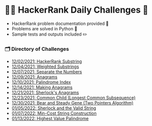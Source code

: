 # 🧑‍💻 HackerRank Daily Challenges 📆

- HackerRank problem documentation provided 📃
- Problems are solved in Python 🐍
- Sample tests and outputs included ✏️

### 🗂 Directory of Challenges
- [12/02/2021: HackerRank Substring](https://github.com/danielschnoll/HackerRank-Daily-Challenges/tree/master/12-02-2021)
- [12/04/2021: Weighted Substrings](https://github.com/danielschnoll/HackerRank-Daily-Challenges/tree/master/12-04-2021)
- [12/07/2021: Separate the Numbers](https://github.com/danielschnoll/HackerRank-Daily-Challenges/tree/master/12-07-2021)
- [12/09/2021: Anagrams](https://github.com/danielschnoll/HackerRank-Daily-Challenges/tree/master/12-09-2021)
- [12/10/2021: Palindrome Index](https://github.com/danielschnoll/HackerRank-Daily-Challenges/tree/master/12-10-2021)
- [12/14/2021: Making Anagrams](https://github.com/danielschnoll/HackerRank-Daily-Challenges/tree/master/12-14-2021)
- [12/21/2021: Sherlock's Anagrams](https://github.com/danielschnoll/HackerRank-Daily-Challenges/tree/master/12-21-2021)
- [12/23/2021: Common Child (Longest Common Subsequence)](https://github.com/danielschnoll/HackerRank-Daily-Challenges/tree/master/12-23-2021)
- [12/30/2021: Bear and Steady Gene (Two Pointers Algorithm)](https://github.com/danielschnoll/HackerRank-Daily-Challenges/tree/master/12-30-2021)
- [01/05/2022: Sherlock and the Valid String](https://github.com/danielschnoll/HackerRank-Daily-Challenges/tree/master/01-05-2022)
- [01/07/2022: Min-Cost String Construction](https://github.com/danielschnoll/HackerRank-Daily-Challenges/tree/master/01-07-2022)
- [01/13/2022: Highest Value Palindrome](https://github.com/danielschnoll/HackerRank-Daily-Challenges/tree/master/01-13-2022)